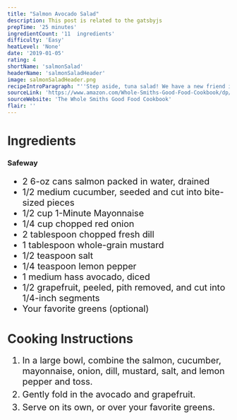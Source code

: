 ```yaml
---
title: "Salmon Avocado Salad"
description: This post is related to the gatsbyjs
prepTime: '25 minutes'
ingredientCount: '11  ingredients'
difficulty: 'Easy'
heatLevel: 'None'
date: '2019-01-05'
rating: 4
shortName: 'salmonSalad'
headerName: 'salmonSaladHeader'
image: salmonSaladHeader.png
recipeIntroParagraph: "''Step aside, tuna salad! We have a new friend in town: salmon salad. And she is amazing. I use canned salmon for this recipe to keep it convenient for lunches, but you can always substitute cooked fresh salmon.'' (from recipe source). This was the first recipe of the R&D Kitchen cookbook, and it was a very easy way to get started. All you have to do is cut up the ingredients and throw them into a large bowl. Doesn't get much easier than that."
sourceLink: 'https://www.amazon.com/Whole-Smiths-Good-Food-Cookbook/dp/1328915093'
sourceWebsite: 'The Whole Smiths Good Food Cookbook'
flair: ''
---
```

<h1 style="color: #2B2B2B;">Ingredients</h1>

<h3>Safeway</h3>
<ul style="font-size: 20px;">
    <li>2 6-oz cans salmon packed in water, drained</li>
    <li>1/2 medium cucumber, seeded and cut into bite-sized pieces</li>
    <li>1/2 cup 1-Minute Mayonnaise</li>
    <li>1/4 cup chopped red onion</li>
    <li>2 tablespoon chopped fresh dill</li>
    <li>1 tablespoon whole-grain mustard</li>
    <li>1/2 teaspoon salt</li>
    <li>1/4 teaspoon lemon pepper</li>
    <li>1 medium hass avocado, diced</li>
    <li>1/2 grapefruit, peeled, pith removed, and cut into 1/4-inch segments</li>
    <li>Your favorite greens (optional)</li>
</ul>

<h1 style="color: #2B2B2B;">Cooking Instructions</h1>
<ol style="font-size: 20px" className="cookingInstructionsOL">
    <li style="margin: 5px 0;">In a large bowl, combine the salmon, cucumber, mayonnaise, onion, dill, mustard, salt, and lemon pepper and toss.</li>
    <li style="margin: 5px 0;">Gently fold in the avocado and grapefruit.</li>
    <li style="margin: 5px 0;">Serve on its own, or over your favorite greens.</li>
</ol>